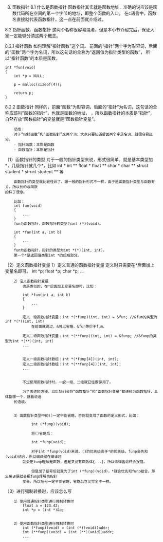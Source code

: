 8. 函数指针 
8.1 什么是函数指针
	函数指针其实就是函数地址，准确的说应该是函数代码所在空间的第一个字节的地址，即整个函数的入口。
	在c语言中，函数名直接就代表函数指针，这一点在前面就介绍过。
	
	
8.2 指针函数、函数指针
	这两个名称很容易混淆，但是本小节介绍完后，保证大家一定能够分清这两个概念。
	
	
8.2.1 指针函数
		如何理解“指针函数”这个词。
		前面的“指针”两个字为形容词，后面的“函数”两个字为名词，所以这句话的全称为“返回值为指针类型的函数”，
	所以“指针函数”的本质是函数。
	
	int *fun(void)
	{	
		int *p = NULL;
		
		p = malloc(sizeof(4));
		
		return p;
	}	
	
8.2.2 函数指针
		同样的，前面“函数”为形容词，后面的“指针”为名词，这句话的全称应该叫“函数的指针”，也就是函数的地址，
	，所以函数指针的本质是“指针”，自然存放“函数指针”的变量就是“函数指针变量”。
		
		总结：
		对于“指针函数”和“函数指针”这两个词，大家只要知道后面两个字是名词，就很容易区分。
		· 指针函数：本质是函数
		· 函数指针：本质是指针
		
	
（1）函数指针的类型
		对于一般的指针类型来说，形式很简单，就是基本类型加*，几级指针就几个*，比如
		int *     int ** 
		float *   float **
		char *    char **
		struct student *   struct student **
		等
		
		函数指针的类型就比较怪异了，跟一般的指针形式不一样，由于是函数指针类型与函数有关，所以长的与函数
	的样子很像。
		
		比如：
		int fun(void)
		{
			...
		}
		fun为函数指针，函数指针的类型为int (*)(void)。

		int *fun(int a, int b)
		{
			...
		}
		fun为函数指针，指针的类型为int *(*)(int, int)。
		第一个*是返回值类型int *的组成部分。
		
		
（2）定义函数指针变量
		1）定义普通的函数指针变量
			定义时只需要在*后面加上变量名即可。
			int *p; 
			float *p;
			char *p;
			...
			
		2）定义函数指针变量
			也是类似的，在*后面加上变量名即可，比如：
		
			int *fun(int a, int b)
			{
				...
			}
			
			定义一级函数指针变量：int *(*funp)(int, int) = &fun; //&fun的类型为int *(*)(int, int)
				在前面就说过，&可以省略，&fun等价于fun。
			
			定义二级函数指针变量：int *(**funp)(int, int) = &funp; //&funp的类型为int *(**)(int, int)
			...
			
			
			定义一级函数指针数组：int *(*funp[4])(int, int);
			定义二级函数指针数组：int *(**funp[4])(int, int);
			...
			
	
			不过使用函数指针时，一般一级、二级就已经很够用了。
	
			为了表述的方便，以后我们会将“函数指针”和“函数指针变量”都统称为函数指针，具体指哪一个，就看说话
		的语境。
			
			
		3）函数指针类型中的()一定不能省略，否则就变成了函数的定义形式，比如：
				
				int (*funp)(void);
				
				将()省略后：
				
				int *funp(void);
				
				对于int *funp(void)来说，()的优先级高于*的优先级，funp会先和(void)结合，所以编译器在编译时
			就会把funp理解是函数，但是又没有函数体{...}，所以编译器最终会报错。
				
				但是加了括号后就变为了int (*funp)(void)，*就会优先和funp结合，那么编译器就会把funp理解为指针
			变量，所以括号一定不能省略，省略后含义完全不一样。
	
				
（3）进行强制转换时，应该怎么写

		1）使用普通指针类型进行强制转换时
			float a = 123.42;
			int *p = (int *)&a;

			
		2）使用函数指针类型进行强制转换时
			int (*funp)(void) = (int (*)(void))addr;
			int (**funp)(void) = (int (**)(void))addr;
			...